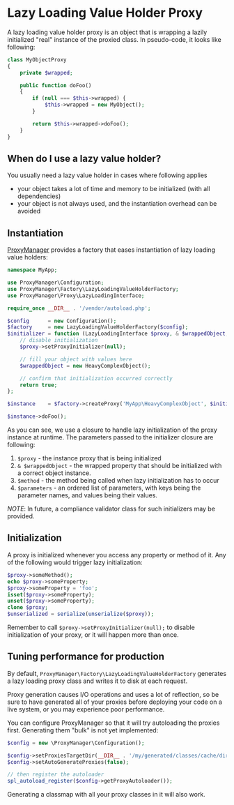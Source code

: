 # Lazy Loading Value Holder Proxy

A lazy loading value holder proxy is an object that is wrapping a lazily initialized "real" instance of the proxied
class. In pseudo-code, it looks like following:

```php
class MyObjectProxy
{
    private $wrapped;

    public function doFoo()
    {
        if (null === $this->wrapped) {
            $this->wrapped = new MyObject();
        }

        return $this->wrapped->doFoo();
    }
}
```

## When do I use a lazy value holder?

You usually need a lazy value holder in cases where following applies

 * your object takes a lot of time and memory to be initialized (with all dependencies)
 * your object is not always used, and the instantiation overhead can be avoided

## Instantiation

[ProxyManager](https://github.com/Ocramius/ProxyManager) provides a factory that eases instantiation of lazy loading
value holders:

```php
namespace MyApp;

use ProxyManager\Configuration;
use ProxyManager\Factory\LazyLoadingValueHolderFactory;
use ProxyManager\Proxy\LazyLoadingInterface;

require_once __DIR__ . '/vendor/autoload.php';

$config      = new Configuration();
$factory     = new LazyLoadingValueHolderFactory($config);
$initializer = function (LazyLoadingInterface $proxy, & $wrappedObject, $method, array $parameters) {
    // disable initialization
    $proxy->setProxyInitializer(null);

    // fill your object with values here
    $wrappedObject = new HeavyComplexObject();

    // confirm that initialization occurred correctly
    return true;
};

$instance    = $factory->createProxy('MyApp\HeavyComplexObject', $initializer);

$instance->doFoo();
```

As you can see, we use a closure to handle lazy initialization of the proxy instance at runtime. The parameters passed
to the initializer closure are following:

 1. `$proxy` - the instance proxy that is being initialized
 2. `& $wrappedObject` - the wrapped property that should be initialized with a correct object instance.
 3. `$method` - the method being called when lazy initialization has to occur
 4. `$parameters` - an ordered list of parameters, with keys being the parameter names, and values being their values.

_NOTE_: In future, a compliance validator class for such initializers may be provided.

## Initialization

A proxy is initialized whenever you access any property or method of it. Any of the following would trigger lazy
initialization:

```php
$proxy->someMethod();
echo $proxy->someProperty;
$proxy->someProperty = 'foo';
isset($proxy->someProperty);
unset($proxy->someProperty);
clone $proxy;
$unserialized = serialize(unserialize($proxy));
```

Remember to call `$proxy->setProxyInitializer(null);` to disable initialization of your proxy, or it will happen more
than once.

## Tuning performance for production

By default, `ProxyManager\Factory\LazyLoadingValueHolderFactory` generates a lazy loading proxy class and writes it to
disk at each request.

Proxy generation causes I/O operations and uses a lot of reflection, so be sure to have generated all of your proxies
before deploying your code on a live system, or you may experience poor performance.

You can configure ProxyManager so that it will try autoloading the proxies first.
Generating them "bulk" is not yet implemented:

```php
$config = new \ProxyManager\Configuration();

$config->setProxiesTargetDir(__DIR__ . '/my/generated/classes/cache/dir');
$config->setAutoGenerateProxies(false);

// then register the autoloader
spl_autoload_register($config->getProxyAutoloader());
```

Generating a classmap with all your proxy classes in it will also work.
